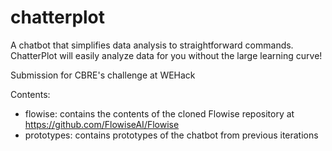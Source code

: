 # chatterplot
A chatbot that simplifies data analysis to straightforward commands. ChatterPlot will easily analyze data for you without the large learning curve!

Submission for CBRE's challenge at WEHack

Contents:
* flowise: contains the contents of the cloned Flowise repository at https://github.com/FlowiseAI/Flowise
* prototypes: contains prototypes of the chatbot from previous iterations
